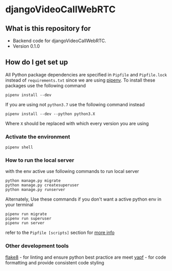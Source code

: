 # djangoVideoCallWebRTC

## What is this repository for

* Backend code for djangoVideoCallWebRTC.
* Version 0.1.0

## How do I get set up

All Python package dependencies are specified in `Pipfile` and `Pipfile.lock` instead of `requirements.txt` since we are using
[pipenv](https://pipenv.pypa.io/en/latest/). To install these packages use the following command

    pipenv install --dev

If you are using not `python3.7` use the following command instead

    pipenv install --dev --python python3.X

Where `X` should be replaced with which every version you are using

### Activate the environment

    pipenv shell

### How to run the local server

with the env active use following commands to run local server

    python manage.py migrate
    python manage.py createsuperuser
    python manage.py runserver

Alternately, Use these commands if you don't want a active python env in your terminal

    pipenv run migrate
    pipenv run superuser
    pipenv run server

refer to the `Pipfile [scripts]` section for [more info](https://pipenv-fork.readthedocs.io/en/latest/advanced.html#custom-script-shortcuts)

### Other development tools

[flake8](https://flake8.readthedocs.io/en/latest/) - for linting and ensure python best practice are meet
[yapf](https://github.com/google/yapf) - for code formatting and provide consistent code styling
